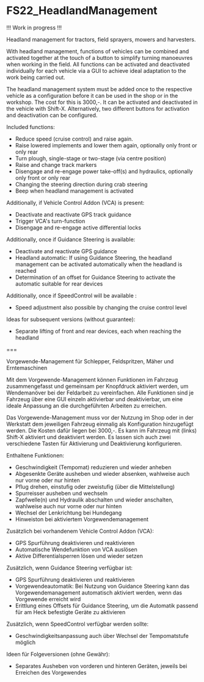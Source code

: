 # FS22_HeadlandManagement
!!! Work in progress !!!

Headland management for tractors, field sprayers, mowers and harvesters.

With headland management, functions of vehicles can be combined and activated together at the touch of a button to simplify turning manoeuvres when working in the field. All functions can be activated and deactivated individually for each vehicle via a GUI to achieve ideal adaptation to the work being carried out.

The headland management system must be added once to the respective vehicle as a configuration before it can be used in the shop or in the workshop. The cost for this is 3000,-.
It can be activated and deactivated in the vehicle with Shift-X. Alternatively, two different buttons for activation and deactivation can be configured.

Included functions:
- Reduce speed (cruise control) and raise again.
- Raise lowered implements and lower them again, optionally only front or only rear
- Turn plough, single-stage or two-stage (via centre position)
- Raise and change track markers
- Disengage and re-engage power take-off(s) and hydraulics, optionally only front or only rear
- Changing the steering direction during crab steering
- Beep when headland management is activated

Additionally, if Vehicle Control Addon (VCA) is present:
- Deactivate and reactivate GPS track guidance
- Trigger VCA's turn-function
- Disengage and re-engage active differential locks

Additionally, once if Guidance Steering is available: 
- Deactivate and reactivate GPS guidance
- Headland automatic: If using Guidance Steering, the headland management can be activated automatically when the headland is reached
- Determination of an offset for Guidance Steering to activate the automatic suitable for rear devices 

Additionally, once if SpeedControl will be available :
- Speed adjustment also possible by changing the cruise control level

Ideas for subsequent versions (without guarantee):
- Separate lifting of front and rear devices, each when reaching the headland

===

Vorgewende-Management für Schlepper, Feldspritzen, Mäher und Erntemaschinen

Mit dem Vorgewende-Management können Funktionen im Fahrzeug zusammengefasst und gemeinsam per Knopfdruck aktiviert werden, um Wendemanöver bei der Feldarbeit zu vereinfachen. Alle Funktionen sind je Fahrzeug über eine GUI einzeln aktivierbar und deaktivierbar, um eine ideale Anpassung an die durchgeführten Arbeiten zu erreichen.

Das Vorgewende-Management muss vor der Nutzung im Shop oder in der Werkstatt dem jeweiligen Fahrzeug einmalig als Konfiguration hinzugefügt werden. Die Kosten dafür liegen bei 3000,-. Es kann im Fahrzeug mit (links) Shift-X aktiviert und deaktiviert werden. Es lassen sich auch zwei verschiedene Tasten für Aktivierung und Deaktivierung konfigurieren.

Enthaltene Funktionen:
- Geschwindigkeit (Tempomat) reduzieren und wieder anheben
- Abgesenkte Geräte ausheben und wieder absenken, wahlweise auch nur vorne oder nur hinten
- Pflug drehen, einstufig oder zweistufig (über die Mittelstellung)
- Spurreisser ausheben und wechseln
- Zapfwelle(n) und Hydraulik abschalten und wieder anschalten, wahlweise auch nur vorne oder nur hinten
- Wechsel der Lenkrichtung bei Hundegang
- Hinweiston bei aktiviertem Vorgewendemanagement

Zusätzlich bei vorhandenem Vehicle Control Addon (VCA):
- GPS Spurführung deaktivieren und reaktivieren
- Automatische Wendefunktion von VCA auslösen
- Aktive Differentialsperren lösen und wieder setzen

Zusätzlich, wenn Guidance Steering verfügbar ist:
- GPS Spurführung deaktivieren und reaktivieren
- Vorgewendeautomatik: Bei Nutzung von Guidance Steering kann das Vorgewendemanagement automatisch aktiviert werden, wenn das Vorgewende erreicht wird
- Erittlung eines Offsets für Guidance Steering, um die Automatik passend für am Heck befestigte Geräte zu aktivieren

Zusätzlich, wenn SpeedControl verfügbar werden sollte:
- Geschwindigkeitsanpassung auch über Wechsel der Tempomatstufe möglich

Ideen für Folgeversionen (ohne Gewähr):
- Separates Ausheben von vorderen und hinteren Geräten, jeweils bei Erreichen des Vorgewendes

